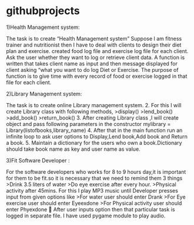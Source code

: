 # githubprojects
1)Health Management system:

The task is to create “Health Management system” 
Suppose I am fitness trainer and nutritionist then I have to deal with clients to design their diet plan and exercise. 
created food log file and exercise log file for each client. 
Ask the user whether they want to log or retrieve client data. 
A function is written that takes client name as input and then message displayed for client asking “what you want to do log Diet or Exercise. 
The purpose of function is to give time with every record of food or exercise logged in that file for each client.



2)Library Management system:

The task is to create online Library management system. 2. For this I will create Library class with following methods, >display() >lend_book() >add_book() >return_book() 3. After creating Library class ,I will create object and pass following parameters in the constructor mylibrary = Library(listofbooks,library_name) 4. After that in the main function run an infinite loop to ask user options to Display,Lend book,Add book and Return a book. 5. Maintain a dictionary for the users who own a book.Dictionary should take book name as key and user name as value.

3)Fit Software Developer :

For the software developers who works for 8 to 9 hours day,it is important for them to be fit.so it is necessary that we need to remind them 3 things >Drink 3.5 liters of water >Do eye exercise after every hour. >Physical activity after 45mins. For this I play MP3 music until Developer presses input from given options like >For water user should enter Drank >For Eye exercise user should enter Eyeexdone >For Physical activity user should enter Phyexdone  After user inputs option then that particular task is logged in separate file. I have used pygame module to play audio.

